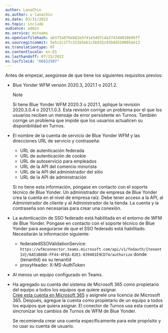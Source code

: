 ```yaml
---
author: LanaChin
ms.author: v-lanachin
ms.date: 03/31/2022
ms.topic: include
audience: admin
ms.service: msteams
ms.openlocfilehash: ab375a876eb62e5f41e5dd7cda3743d4010b95ff
ms.sourcegitcommit: 5e5c2c1f7c321b5eb1c5b932c03bdd510005de13
ms.translationtype: HT
ms.contentlocale: es-ES
ms.lasthandoff: 07/15/2022
ms.locfileid: "66822587"
---
```

Antes de empezar, asegúrese de que tiene los siguientes requisitos previos:

- Blue Yonder WFM versión 2020.3, 2021.1 o 2021.2.

    > [!NOTE]
    > Si tiene Blue Yonder WFM 2020.3 o 2021.1, aplique la revisión 2020.3.0.4 o 2021.1.0.3. Esta revisión corrige un problema por el que los usuarios reciben un mensaje de error persistente en Turnos. También corrige un problema que impide que los usuarios actualicen su disponibilidad en Turnos.

- El nombre de la cuenta de servicio de Blue Yonder WFM y las direcciones URL de servicio y contraseña:

    - URL de autenticación federada
    - URL de autenticación de cookie
    - URL de autoservicio para empleados
    - URL de la API del comercio minorista
    - URL de la API del administrador del sitio
    - URL de la API de administración

    Si no tiene esta información, póngase en contacto con el soporte técnico de Blue Yonder. Un administrador de empresa de Blue Yonder crea la cuenta en el nivel de empresa raíz. Debe tener acceso a la API, al Administrador de cliente y al Administrador de la tienda. La cuenta y la contraseña son necesarias para crear una conexión.
- La autenticación de SSO federado está habilitada en el entorno de WFM de Blue Yonder. Póngase en contacto con el soporte técnico de Blue Yonder para asegurarse de que el SSO federado está habilitado. Necesitarán la información siguiente:

    - federatedSSOValidationService: `https://wfmconnector.teams.microsoft.com/api/v1/fedauth/{tenantId}/6A51B888-FF44-4FEA-82E1-839401E9CD74/authorize` donde {tenantId} es su tenantId
     - proxyHeader: X-MS-AuthToken

- Al menos un equipo configurado en Teams.
- Ha agregado su cuenta del sistema de Microsoft 365 como propietario del equipo a todos los equipos que quiere asignar.</br> [Cree esta cuenta en Microsoft 365](/microsoft-365/admin/add-users/add-users) y asígnele una licencia de Microsoft 365. Después, agregue la cuenta como propietario de un equipo a todos los equipos que quiera asignar. El conector de Turnos usa esta cuenta al sincronizar los cambios de Turnos de WFM de Blue Yonder.

    Se recomienda crear una cuenta específicamente para este propósito y no usar su cuenta de usuario.